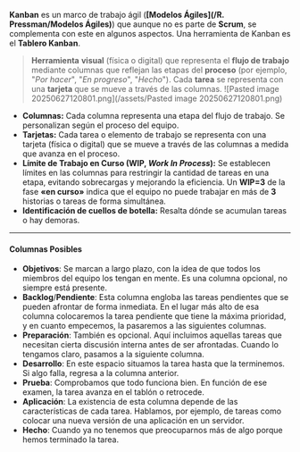 **Kanban** es un marco de trabajo ágil (**[Modelos Ágiles](/R. Pressman/Modelos Ágiles)**) que aunque no es parte de **Scrum**, se complementa con este en algunos aspectos. 
Una herramienta de Kanban es el **Tablero Kanban**.

> **Herramienta** **visual** (física o digital) que representa el **flujo de trabajo** mediante columnas que reflejan las etapas del **proceso** (por ejemplo, "*Por* *hacer*", "*En* *progreso*", "*Hecho*"). Cada **tarea** se representa con una **tarjeta** que se mueve a través de las columnas.
![Pasted image 20250627120801.png](/assets/Pasted image 20250627120801.png)

- **Columnas:** Cada columna representa una etapa del flujo de trabajo. Se personalizan según el proceso del equipo.
- **Tarjetas:** Cada tarea o elemento de trabajo se representa con una tarjeta (física o digital) que se mueve a través de las columnas a medida que avanza en el proceso.
- **Límite de Trabajo en Curso (WIP, *Work In Process*):** Se establecen límites en las columnas para restringir la cantidad de tareas en una etapa, evitando sobrecargas y mejorando la eficiencia. Un **WIP=3** de la fase **«en curso»** indica que el equipo no puede trabajar en más de **3** historias o tareas de forma simultánea.
- **Identificación de cuellos de botella:** Resalta dónde se acumulan tareas o hay demoras.
****
#### **Columnas Posibles**
- **Objetivos**: Se marcan a largo plazo, con la idea de que todos los miembros del equipo los tengan en mente. Es una columna opcional, no siempre está presente. 
- **Backlog**/**Pendiente**: Esta columna engloba las tareas pendientes que se pueden afrontar de forma inmediata. En el lugar más alto de esa columna colocaremos la tarea pendiente que tiene la máxima prioridad, y en cuanto empecemos, la pasaremos a las siguientes columnas. 
- **Preparación**: También es opcional. Aquí incluimos aquellas tareas que necesitan cierta discusión interna antes de ser afrontadas. Cuando lo tengamos claro, pasamos a la siguiente columna. 
- **Desarrollo**: En este espacio situamos la tarea hasta que la terminemos. Si algo falla, regresa a la columna anterior. 
- **Prueba**: Comprobamos que todo funciona bien. En función de ese examen, la tarea avanza en el tablón o retrocede. 
- **Aplicación**: La existencia de esta columna depende de las características de cada tarea. Hablamos, por ejemplo, de tareas como colocar una nueva versión de una aplicación en un servidor. 
- **Hecho**: Cuando ya no tenemos que preocuparnos más de algo porque hemos terminado la tarea.
